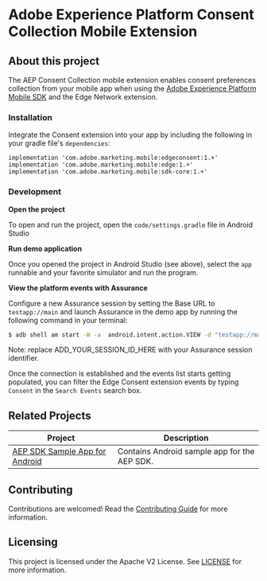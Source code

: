 # Adobe Experience Platform Consent Collection Mobile Extension


## About this project

The AEP Consent Collection mobile extension enables consent preferences collection from your mobile app when using the [Adobe Experience Platform Mobile SDK](https://github.com/Adobe-Marketing-Cloud/acp-sdks) and the Edge Network extension.


### Installation

Integrate the Consent extension into your app by including the following in your gradle file's `dependencies`:

```
implementation 'com.adobe.marketing.mobile:edgeconsent:1.+'
implementation 'com.adobe.marketing.mobile:edge:1.+'
implementation 'com.adobe.marketing.mobile:sdk-core:1.+'
```

### Development

**Open the project**

To open and run the project, open the `code/settings.gradle` file in Android Studio

**Run demo application**

Once you opened the project in Android Studio (see above), select the `app` runnable and your favorite simulator and run the program.

**View the platform events with Assurance**

Configure a new Assurance session by setting the Base URL to `testapp://main` and launch Assurance in the demo app by running the following command in your terminal:

```bash
$ adb shell am start -W -a  android.intent.action.VIEW -d "testapp://main?adb_validation_sessionid=ADD_YOUR_SESSION_ID_HERE" com.adobe.marketing.mobile.consenttestapp
```

Note: replace ADD_YOUR_SESSION_ID_HERE with your Assurance session identifier.

Once the connection is established and the events list starts getting populated, you can filter the Edge Consent extension events by typing `Consent` in the `Search Events` search box.



## Related Projects

| Project                                                      | Description                                                  |
| ------------------------------------------------------------ | ------------------------------------------------------------ |
| [AEP SDK Sample App for Android](https://github.com/adobe/aepsdk-sample-app-android) | Contains Android sample app for the AEP SDK.                 |

## Contributing

Contributions are welcomed! Read the [Contributing Guide](./.github/CONTRIBUTING.md) for more information.

## Licensing

This project is licensed under the Apache V2 License. See [LICENSE](LICENSE) for more information.

